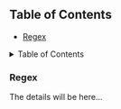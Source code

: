 ## Table of Contents
-   [Regex](#regex)


<details>
  <summary>Table of Contents</summary>
  -   I want to add a link to the *Regex* section in my markdown.
</details>



### Regex
The details will be here...
